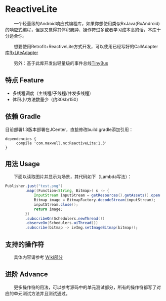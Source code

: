 # ReactiveLite
&emsp;&emsp;一个轻量级的Android响应式编程库，如果你想使用类似RxJava(RxAndroid)的响应式编程，但是又觉得其体积臃肿、操作符过多或者学习成本高的话，本库十分适合你。

&emsp;&emsp;想要使用Retrofit+ReactiveLite方式开发，可以使用已经写好的CallAdapter库[RxLiteAdapter](https://github.com/maxwell-nc/RxLiteAdapter)

&emsp;&emsp;另外：基于此库开发出轻量级的事件总线[TinyBus](https://github.com/maxwell-nc/TinyBus)

## 特点 Feature

- 多线程调度（主线程/子线程/并发多线程）
- 体积小/方法数量少（约30kb/150）

## 依赖 Gradle

目前部署1.3版本部署在JCenter，直接修改build.gradle添加引用：
```
dependencies {
     compile 'com.maxwell.nc:ReactiveLite:1.3'
}
```


## 用法 Usage

&emsp;&emsp;下面以读取图片并显示为场景，其代码如下（Lambda写法）：
```java
Publisher.just("test.png")
         .map((Function<String, Bitmap>) s -> {
             InputStream inputStream = getResources().getAssets().open(s);
             Bitmap image = BitmapFactory.decodeStream(inputStream);
             inputStream.close();
             return image;
         })
         .subscribeOn(Schedulers.newThread())
         .observeOn(Schedulers.uiThread())
         .subscribe(bitmap -> ivImg.setImageBitmap(bitmap));
```

## 支持的操作符

&emsp;&emsp;具体内容请参考 [Wiki部分](https://github.com/maxwell-nc/ReactiveLite/wiki) 

## 进阶 Advance

&emsp;&emsp;更多操作符的用法，可以参考源码中的单元测试部分，所有的操作符都写了对应的单元测试方法并且测试通过。
